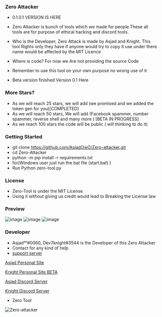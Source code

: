 ### Zero Attacker


- 0.1.0.1 VERSION IS HERE

- Zero Attacker is bunch of tools which we made for people.These all tools are for purpose of ethical hacking and discord tools.

- Who is the Developer, Zero Attack is made by Asjad and Knight. This tool Rights only they have if anyone would try to copy it use under there name would be affected by the MIT Licence 

- Where is code? For now we Are not providing the source Code 

- Remember to use this tool on your own purpose no wrong use of it

- Beta version finished Version 0.1 Here



### More Stars?
- As we will reach 25 stars, we will add (we promised and we added the token gen  for you)[COMPLETED]
- As we will reach 50 stars, We will add (Facebook spammer, number spammer, reverse shell and many more ) [BETA IN PROGRESS]
- As we reach 100 stars the code will be public ( will thinking to do it)


### Getting Started
-  git clone https://github.com/AsjadOwO/Zero-attacker.git
- cd Zero-Attacker
- python -m pip install -r requirements.txt
- for(Windows user just run the bat file (start.bat) )
- Run Python zero-tool.py 


### License

- Zero-Tool  is under the MIT License
- Using it without giving us credit would lead to Breaking the License law

### Preview
![image](https://github.com/AsjadOooO/Zero-attacker/blob/main/zero-power-.png)
![image](https://github.com/AsjadOooO/Zero-attacker/blob/main/zero.png)
![image](https://github.com/AsjadOooO/Zero-attacker/blob/main/zero-web.png)


### Developer 
- Asjadˢʰ#0060, Dev7knight#3544 is the Developer of this Zero Attacker
- Contact for any kind of help 
- [support server](https://discord.gg/Mej5gesZTu)


[Asjad Personal Site](https://www.asjadowo.xyz/)

[Knight Personal Site BETA](https://dev7knight.github.io/)

[Asjad Discord Server](https://discord.gg/Mej5gesZTu)

[Knight Discord Server](https://discord.gg/MVmDYSVdzF)


- Zero Tool

<p align="left"> <img src="https://komarev.com/ghpvc/?username=AsjasOooO&label=Profile%20views&color=0e75b6&style=flat" alt="Zero-attacker" /> </p> 


